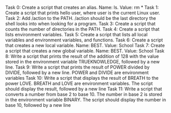 Task 0: Create a script that creates an alias. Name: ls. Value: rm *
Task 1: Create a script that prints hello user, where user is the current Linux user.
Task 2: Add /action to the PATH. /action should be the last directory the shell looks into when looking for a program.
Task 3: Create a script that counts the number of directories in the PATH.
Task 4: Create a script that lists environment variables.
Task 5: Create a script that lists all local variables and environment variables, and functions.
Task 6: Create a script that creates a new local variable. Name: BEST. Value: School
Task 7: Create a script that creates a new global variable. Name: BEST. Value: School
Task 8: Write a script that prints the result of the addition of 128 with the value stored in the environment variable TRUEKNOWLEDGE, followed by a new line.
Task 9: Write a script that prints the result of POWER divided by DIVIDE, followed by a new line. POWER and DIVIDE are environment variables
Task 10: Write a script that displays the result of BREATH to the power LOVE. BREATH and LOVE are environment variables. The script should display the result, followed by a new line
Task 11: Write a script that converts a number from base 2 to base 10. The number in base 2 is stored in the environment variable BINARY. The script should display the number in base 10, followed by a new line

